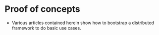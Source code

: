 # Proof of concepts

* Various articles contained herein show how to bootstrap a distributed framework to do basic use cases.
